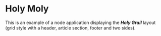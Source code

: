 # Holy Moly

This is an example of a node application displaying the <i><b>Holy Grail</i></b> layout (grid style with a header, article section, footer and two sides).
